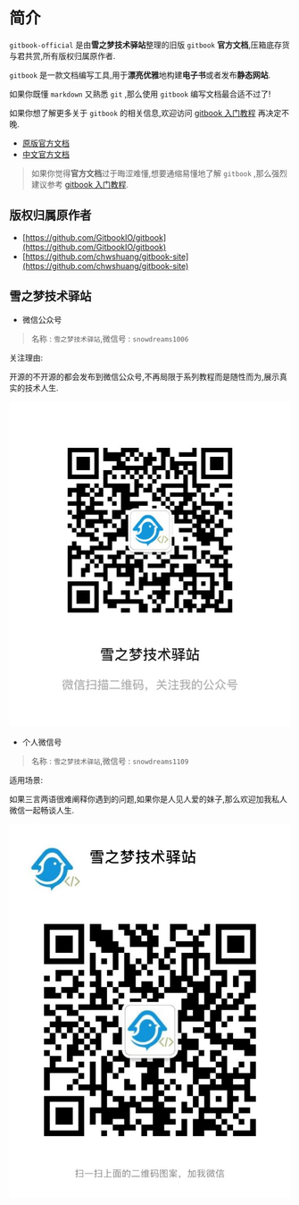 # 简介 

`gitbook-official` 是由**雪之梦技术驿站**整理的旧版 `gitbook` **官方文档**,压箱底存货与君共赏,所有版权归属原作者.

`gitbook` 是一款文档编写工具,用于**漂亮优雅**地构建**电子书**或者发布**静态网站**.

如果你既懂 `markdown` 又熟悉 `git` ,那么使用 `gitbook` 编写文档最合适不过了!

如果你想了解更多关于 `gitbook` 的相关信息,欢迎访问 [gitbook 入门教程](https://snowdreams1006.github.io/myGitbook/) 再决定不晚.

- [原版官方文档](https://snowdreams1006.github.io/gitbook-official/en/)
- [中文官方文档](https://snowdreams1006.github.io/gitbook-official/zh/)

> 如果你觉得**官方文档**过于晦涩难懂,想要通缩易懂地了解 `gitbook` ,那么强烈建议参考 [gitbook 入门教程](https://snowdreams1006.github.io/myGitbook/).

## 版权归属原作者

- [https://github.com/GitbookIO/gitbook](https://github.com/GitbookIO/gitbook)
- [https://github.com/chwshuang/gitbook-site](https://github.com/chwshuang/gitbook-site)

## 雪之梦技术驿站

- 微信公众号 

> 名称 : `雪之梦技术驿站`,微信号 : `snowdreams1006` 

关注理由:

开源的不开源的都会发布到微信公众号,不再局限于系列教程而是随性而为,展示真实的技术人生.

![snowdreams1006-wechat-public.jpeg](snowdreams1006-wechat-public.jpeg)

- 个人微信号

> 名称 : `雪之梦技术驿站`,微信号 : `snowdreams1109`

适用场景:

如果三言两语很难阐释你遇到的问题,如果你是人见人爱的妹子,那么欢迎加我私人微信一起畅谈人生.

![snowdreams1109-wechat-private.jpeg](snowdreams1109-wechat-private.jpeg)
